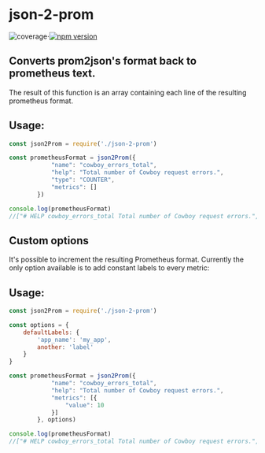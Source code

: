 # json-2-prom
![coverage](https://img.shields.io/coveralls/github/clawall/json-2-prom/master)&middot;[![npm version](https://badge.fury.io/js/json-2-prom.svg)](https://badge.fury.io/js/json-2-prom)

Converts prom2json's format back to prometheus text.
---

The result of this function is an array containing each line of the resulting prometheus format.

## Usage:
```javascript
const json2Prom = require('./json-2-prom')

const prometheusFormat = json2Prom({
            "name": "cowboy_errors_total",
            "help": "Total number of Cowboy request errors.",
            "type": "COUNTER",
            "metrics": []
        })

console.log(prometheusFormat)
//["# HELP cowboy_errors_total Total number of Cowboy request errors.", "# TYPE cowboy_errors_total counter"]
```

## Custom options
It's possible to increment the resulting Prometheus format.  Currently the only option available is to add constant labels to every metric:

## Usage:
```javascript
const json2Prom = require('./json-2-prom')

const options = {
    defaultLabels: {
        'app_name': 'my_app',
        another: 'label'
    }
}

const prometheusFormat = json2Prom({
            "name": "cowboy_errors_total",
            "help": "Total number of Cowboy request errors.",
            "metrics": [{
                "value": 10
            }]
        }, options)

console.log(prometheusFormat)
//["# HELP cowboy_errors_total Total number of Cowboy request errors.", "cowboy_errors_total{app_name: \"my_app\", another: \"label\"} 10"]
```
